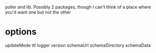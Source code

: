 poller and lib. Possibly 2 packages, though I can't think of a place where you'd want one but not the other

# options

updateMode
ttl
logger
version
schemaUrl
schemaDirectory
schemaData
